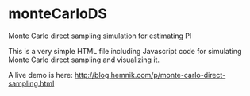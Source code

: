 # monteCarloDS
Monte Carlo direct sampling simulation for estimating PI

This is a very simple HTML file including Javascript code for simulating Monte Carlo direct sampling and visualizing it.

A live demo is here: http://blog.hemnik.com/p/monte-carlo-direct-sampling.html
